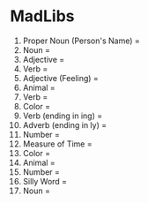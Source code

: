 # MadLibs

1. Proper Noun (Person's Name) = 
2. Noun = 
3. Adjective = 
4. Verb = 
5. Adjective (Feeling) = 
6. Animal = 
7. Verb = 
8. Color = 
9. Verb (ending in ing) = 
10. Adverb (ending in ly) = 
11. Number = 
12. Measure of Time = 
13. Color = 
14. Animal = 
15. Number = 
16. Silly Word = 
17. Noun = 
